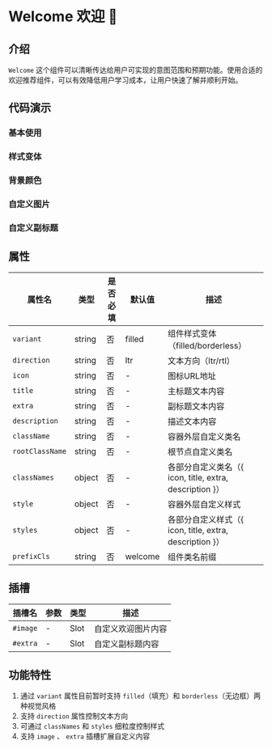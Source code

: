 # Welcome 欢迎 🌹

## 介绍

`Welcome` 这个组件可以清晰传达给用户可实现的意图范围和预期功能。使用合适的欢迎推荐组件，可以有效降低用户学习成本，让用户快速了解并顺利开始。

## 代码演示

### 基本使用

<demo src="./demos/base.vue"></demo>

### 样式变体

<demo src="./demos/variant.vue"></demo>

### 背景颜色

<demo src="./demos/bg.vue"></demo>

### 自定义图片

<demo src="./demos/image.vue"></demo>

### 自定义副标题

<demo src="./demos/extra.vue"></demo>

## 属性

| 属性名          | 类型   | 是否必填 | 默认值  | 描述                                                    |
| --------------- | ------ | -------- | ------- | ------------------------------------------------------- |
| `variant`       | string | 否       | filled  | 组件样式变体（filled/borderless）                       |
| `direction`     | string | 否       | ltr     | 文本方向（ltr/rtl）                                     |
| `icon`          | string | 否       | -       | 图标URL地址                                             |
| `title`         | string | 否       | -       | 主标题文本内容                                          |
| `extra`         | string | 否       | -       | 副标题文本内容                                          |
| `description`   | string | 否       | -       | 描述文本内容                                            |
| `className`     | string | 否       | -       | 容器外层自定义类名                                      |
| `rootClassName` | string | 否       | -       | 根节点自定义类名                                        |
| `classNames`    | object | 否       | -       | 各部分自定义类名（{ icon, title, extra, description }） |
| `style`         | object | 否       | -       | 容器外层自定义样式                                      |
| `styles`        | object | 否       | -       | 各部分自定义样式（{ icon, title, extra, description }） |
| `prefixCls`     | string | 否       | welcome | 组件类名前缀                                            |

## 插槽

| 插槽名   | 参数 | 类型 | 描述               |
| -------- | ---- | ---- | ------------------ |
| `#image` | -    | Slot | 自定义欢迎图片内容 |
| `#extra` | -    | Slot | 自定义副标题内容   |

## 功能特性

1. 通过 `variant` 属性目前暂时支持 `filled`（填充）和 `borderless`（无边框）两种视觉风格
2. 支持 `direction` 属性控制文本方向
3. 可通过 `classNames` 和 `styles` 细粒度控制样式
4. 支持 `image` 、 `extra` 插槽扩展自定义内容
